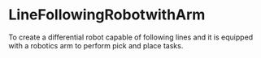 # LineFollowingRobotwithArm
To create a differential robot capable of following lines and it is equipped with a robotics arm to perform pick and place tasks.
